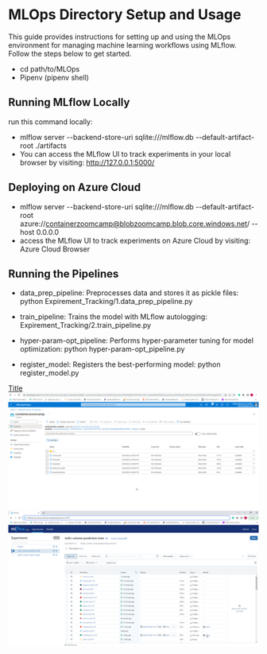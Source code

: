 # MLOps Directory Setup and Usage

This guide provides instructions for setting up and using the MLOps environment for managing machine learning workflows using MLflow. Follow the steps below to get started.

- cd path/to/MLOps
- Pipenv (pipenv shell)

## Running MLflow Locally
run this command locally:
- mlflow server --backend-store-uri sqlite:///mlflow.db --default-artifact-root ./artifacts
- You can access the MLflow UI to track experiments in your local browser by visiting: http://127.0.0.1:5000/

## Deploying on Azure Cloud

- mlflow server --backend-store-uri sqlite:///mlflow.db --default-artifact-root azure://containerzoomcamp@blobzoomcamp.blob.core.windows.net/ --host 0.0.0.0
- access the MLflow UI to track experiments on Azure Cloud by visiting: Azure Cloud Browser

## Running the Pipelines
- data_prep_pipeline: Preprocesses data and stores it as pickle files:
  python Expirement_Tracking/1.data_prep_pipeline.py

- train_pipeline: Trains the model with MLflow autologging:
  Expirement_Tracking/2.train_pipeline.py

- hyper-param-opt_pipeline: Performs hyper-parameter tuning for model optimization:
  python hyper-param-opt_pipeline.py
  
- register_model: Registers the best-performing model:
  python register_model.py


[Title](README.md) ![Title](blob-storage.png) ![Title](<mlflow azure.png>)
